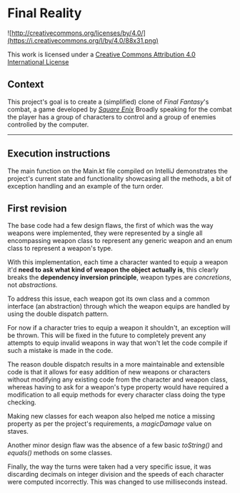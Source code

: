 Final Reality
=============

![http://creativecommons.org/licenses/by/4.0/](https://i.creativecommons.org/l/by/4.0/88x31.png)

This work is licensed under a
[Creative Commons Attribution 4.0 International License](http://creativecommons.org/licenses/by/4.0/)

Context
-------

This project's goal is to create a (simplified) clone of _Final Fantasy_'s combat, a game developed
by [_Square Enix_](https://www.square-enix.com)
Broadly speaking for the combat the player has a group of characters to control and a group of
enemies controlled by the computer.

---

Execution instructions
--------------

The main function on the Main.kt file compiled on IntelliJ demonstrates the project's current state and functionality showcasing all the methods,
a bit of exception handling and an example of the turn order.

First revision
--------------

The base code had a few design flaws, the first of which was the way weapons were implemented, they were represented
by a single all encompassing weapon class to represent any generic weapon and an enum class to represent
a weapon's type.


With this implementation, each time a character wanted to equip a weapon it'd **need
to ask what kind of weapon the object actually is**, this clearly breaks the **dependency inversion principle**, weapon types are *concretions*, not *abstractions.*

To address this issue, each weapon got its own class and a common interface (an abstraction) through which
the weapon equips are handled by using the double dispatch pattern.

For now if a character tries to equip a weapon it shouldn't, an exception will be thrown. This will be fixed in the
future to completely prevent any attempts to equip invalid weapons in way that won't let the code compile if such a mistake is made in the code.

The reason double dispatch results in a more maintainable and extensible code is that it allows for easy
addition of new weapons or characters without modifying any existing code from the character and weapon class, whereas having to
ask for a weapon's type property would have required a modification to all equip methods for every character class doing the type checking.

Making new classes for each weapon also helped me notice a missing property as per the project's requirements, a *magicDamage* value on staves.


Another minor design flaw was the absence of a few basic *toString()* and *equals()* methods on some classes.

Finally, the way the turns were taken had a very specific issue, it was discarding decimals on integer 
division and the speeds of each character were computed incorrectly. This was changed to use milliseconds instead.  
